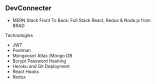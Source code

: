 ## DevConnecter 
- MERN Stack Front To Back: Full Stack React, Redux & Node.js from BRAD 

Technologies
- JWT
- Postman
- Mongoose/ Atlas /Mongo DB
- Bcrypt Password Hashing
- Heroku and Git Deployment
- React Hooks
- Redux